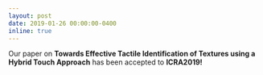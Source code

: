 ```yaml
---
layout: post
date: 2019-01-26 00:00:00-0400
inline: true
---
```


Our paper on **Towards Effective Tactile Identification of Textures using a Hybrid Touch Approach** has been accepted to **ICRA2019!**